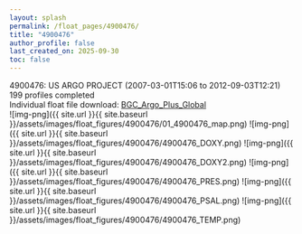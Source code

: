 ```yaml
---
layout: splash
permalink: /float_pages/4900476/
title: "4900476"
author_profile: false
last_created_on: 2025-09-30
toc: false
---
```

 
4900476: US ARGO PROJECT (2007-03-01T15:06 to 2012-09-03T12:21)\
199 profiles completed\
Individual float file download: [BGC_Argo_Plus_Global](https://ftp.soest.hawaii.edu/bgc_argo_plus/Individual_Floats/outliers_removed/4900476_Sprof_processed.nc)\
![img-png]({{ site.url }}{{ site.baseurl }}/assets/images/float_figures/4900476/01_4900476_map.png)
![img-png]({{ site.url }}{{ site.baseurl }}/assets/images/float_figures/4900476/4900476_DOXY.png)
![img-png]({{ site.url }}{{ site.baseurl }}/assets/images/float_figures/4900476/4900476_DOXY2.png)
![img-png]({{ site.url }}{{ site.baseurl }}/assets/images/float_figures/4900476/4900476_PRES.png)
![img-png]({{ site.url }}{{ site.baseurl }}/assets/images/float_figures/4900476/4900476_PSAL.png)
![img-png]({{ site.url }}{{ site.baseurl }}/assets/images/float_figures/4900476/4900476_TEMP.png)
